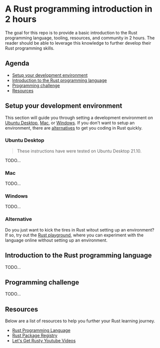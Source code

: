 # A Rust programming introduction in 2 hours

The goal for this repo is to provide a basic introduction to the Rust programming language, tooling, resources, and community in 2 hours. The reader should be able to leverage this knowledge to further develop their Rust programming skills.

## Agenda

- [Setup your development environment](#setup-your-development-environment])
- [Introduction to the Rust programming language](#introduction-to-the-rust-programming-language)
- [Programming challenge](#programming-challenge)
- [Resources](#resources)

## Setup your development environment

This section will guide you through setting a development environment on [Ubuntu Desktop](#ubuntu-desktop), [Mac](#mac), or [Windows](#windows). If you don't want to setup an environment, there are [alternatives](#alternatives) to get you coding in Rust quickly.
### Ubuntu Desktop


> These instructions have were tested on Ubuntu Desktop 21.10.

TODO...

### Mac

TODO...
### Windows

TODO...
### Alternative

Do you just want to kick the tires in Rust witout setting up an environment? If so, try out the [Rust playground](https://play.rust-lang.org/), where you can experiment with the language online without setting up an environment.

## Introduction to the Rust programming language

TODO...

## Programming challenge

TODO...


## Resources

Below are a list of resources to help you further your Rust learning journey.

- [Rust Programming Language](https://www.rust-lang.org/)
- [Rust Package Registry](https://crates.io/)
- [Let's Get Rusty Youtube Videos](https://www.youtube.com/c/LetsGetRusty/videos)
